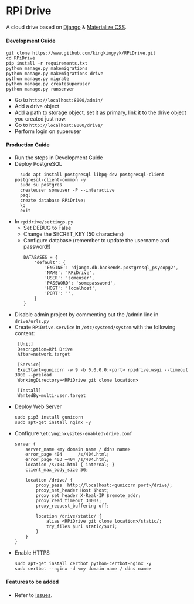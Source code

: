 # RPi Drive

A cloud drive based on [Django](https://www.djangoproject.com/) & [Materialize CSS](https://materializecss.com/).

#### Development Guide
```
git clone https://www.github.com/kingkingyyk/RPiDrive.git
cd RPiDrive
pip install -r requirements.txt
python manage.py makemigrations
python manage.py makemigrations drive
python manage.py migrate
python manage.py createsuperuser
python manage.py runserver
```
- Go to `http://localhost:8000/admin/`
- Add a drive object
- Add a path to storage object, set it as primary, link it to the drive object you created just now.
- Go to `http://localhost:8000/drive/`
- Perform login on superuser

#### Production Guide
- Run the steps in Development Guide
- Deploy PostgreSQL
  ```
    sudo apt install postgresql libpq-dev postgresql-client postgresql-client-common -y
    sudo su postgres
    createuser someuser -P --interactive
    psql
    create database RPiDrive;
    \q
    exit
  ```
- In `rpidrive/settings.py`
  - Set DEBUG to False
  - Change the SECRET_KEY (50 characters)
  - Configure database (remember to update the username and password!)
    ```
    DATABASES = {
        'default': {
            'ENGINE': 'django.db.backends.postgresql_psycopg2',
            'NAME': 'RPiDrive',
            'USER': 'someuser',
            'PASSWORD': 'somepassword',
            'HOST': 'localhost',
            'PORT': '',
        }
    }
    ```
- Disable admin project by commenting out the /admin line in `drive/urls.py`
- Create `RPiDrive.service` in `/etc/systemd/system` with the following content:
   ```
    [Unit]
    Description=RPi Drive
    After=network.target
    
    [Service]
    ExecStart=gunicorn -w 9 -b 0.0.0.0:<port> rpidrive.wsgi --timeout 3000 --preload
    WorkingDirectory=<RPiDrive git clone location>
    
    [Install]
    WantedBy=multi-user.target
    ```
- Deploy Web Server
    ```
    sudo pip3 install gunicorn
    sudo apt-get install nginx -y
    ```
- Configure `\etc\nginx\sites-enabled\drive.conf`
    ```
    server {
        server_name <my domain name / ddns name>
        error_page 404      /s/404.html;
        error_page 403 =404 /s/404.html;
        location /s/404.html { internal; }
        client_max_body_size 5G;
        
        location /drive/ {
            proxy_pass  http://localhost:<gunicorn port>/drive/;
            proxy_set_header Host $host;
            proxy_set_header X-Real-IP $remote_addr;
            proxy_read_timeout 3000s;
            proxy_request_buffering off;
    
            location /drive/static/ {
                alias <RPiDrive git clone location>/static/;
                try_files $uri static/$uri;
            }
        }
    }
    ```
- Enable HTTPS
    ```
    sudo apt-get install certbot python-certbot-nginx -y
    sudo certbot --nginx -d <my domain name / ddns name>
    ```

#### Features to be added
- Refer to [issues](https://github.com/kingkingyyk/RPiDrive/issues).